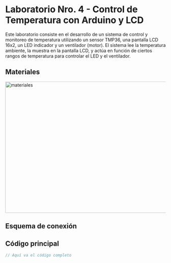# Laboratorio Nro. 4 - Control de Temperatura con Arduino y LCD

Este laboratorio consiste en el desarrollo de un sistema de control y monitoreo de temperatura utilizando un sensor TMP36, una pantalla LCD 16x2, un LED indicador y un ventilador (motor). El sistema lee la temperatura ambiente, la muestra en la pantalla LCD, y actúa en función de ciertos rangos de temperatura para controlar el LED y el ventilador.

## Materiales

<img width="1506" height="412" alt="materiales" src="https://github.com/user-attachments/assets/d9c7b763-21da-448b-8f8d-653740b309ed" />


## Esquema de conexión



## Código principal

```cpp
// Aquí va el código completo
